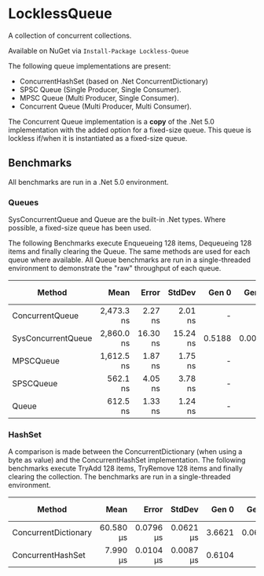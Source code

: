 # LocklessQueue
A collection of concurrent collections.

Available on NuGet via ```Install-Package Lockless-Queue```

The following queue implementations are present:
- ConcurrentHashSet (based on .Net ConcurrentDictionary)
- SPSC Queue (Single Producer, Single Consumer).
- MPSC Queue (Multi Producer, Single Consumer).
- Concurrent Queue (Multi Producer, Multi Consumer).

The Concurrent Queue implementation is a **copy** of the .Net 5.0 implementation with the added option for a fixed-size queue. This queue is lockless if/when it is instantiated as a fixed-size queue.

## Benchmarks
All benchmarks are run in a .Net 5.0 environment.

### Queues
SysConcurrentQueue and Queue are the built-in .Net types. Where possible, a fixed-size queue has been used.

The following Benchmarks execute Enqueueing 128 items, Dequeueing 128 items and finally clearing the Queue. The same methods are used for each queue where available. All Queue benchmarks are run in a single-threaded environment to demonstrate the "raw" throughput of each queue.

|             Method |       Mean |    Error |   StdDev |  Gen 0 |  Gen 1 | Gen 2 | Allocated |
|------------------- |-----------:|---------:|---------:|-------:|-------:|------:|----------:|
|    ConcurrentQueue | 2,473.3 ns |  2.27 ns |  2.01 ns |      - |      - |     - |         - |
| SysConcurrentQueue | 2,860.0 ns | 16.30 ns | 15.24 ns | 0.5188 | 0.0076 |     - |    4352 B |
|          MPSCQueue | 1,612.5 ns |  1.87 ns |  1.75 ns |      - |      - |     - |         - |
|          SPSCQueue |   562.1 ns |  4.05 ns |  3.78 ns |      - |      - |     - |         - |
|              Queue |   612.5 ns |  1.33 ns |  1.24 ns |      - |      - |     - |         - |

### HashSet
A comparison is made between the ConcurrentDictionary (when using a byte as value) and the ConcurrentHashSet implementation.
The following benchmarks execute TryAdd 128 items, TryRemove 128 items and finally clearing the collection. The benchmarks are run in a single-threaded environment.

|               Method |      Mean |     Error |    StdDev |  Gen 0 |  Gen 1 | Gen 2 | Allocated |
|--------------------- |----------:|----------:|----------:|-------:|-------:|------:|----------:|
| ConcurrentDictionary | 60.580 μs | 0.0796 μs | 0.0621 μs | 3.6621 | 0.0610 |     - |  30.14 KB |
|    ConcurrentHashSet |  7.990 μs | 0.0104 μs | 0.0087 μs | 0.6104 |      - |     - |      5 KB |

